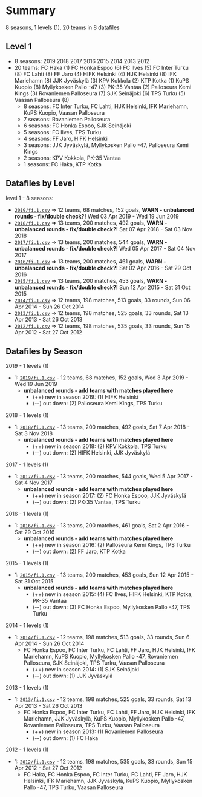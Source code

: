 # Summary

8 seasons, 1 levels (1), 20 teams in 8 datafiles

## Level 1

- 8 seasons: 2019 2018 2017 2016 2015 2014 2013 2012 
- 20 teams: FC Haka (1) FC Honka Espoo (6) FC Ilves (5) FC Inter Turku (8) FC Lahti (8) FF Jaro (4) HIFK Helsinki (4) HJK Helsinki (8) IFK Mariehamn (8) JJK Jyväskylä (3) KPV Kokkola (2) KTP Kotka (1) KuPS Kuopio (8) Myllykosken Pallo -47 (3) PK-35 Vantaa (2) Palloseura Kemi Kings (3) Rovaniemen Palloseura (7) SJK Seinäjoki (6) TPS Turku (5) Vaasan Palloseura (8) 
  - 8 seasons: FC Inter Turku, FC Lahti, HJK Helsinki, IFK Mariehamn, KuPS Kuopio, Vaasan Palloseura
  - 7 seasons: Rovaniemen Palloseura
  - 6 seasons: FC Honka Espoo, SJK Seinäjoki
  - 5 seasons: FC Ilves, TPS Turku
  - 4 seasons: FF Jaro, HIFK Helsinki
  - 3 seasons: JJK Jyväskylä, Myllykosken Pallo -47, Palloseura Kemi Kings
  - 2 seasons: KPV Kokkola, PK-35 Vantaa
  - 1 seasons: FC Haka, KTP Kotka



## Datafiles by Level

level 1 - 8 seasons:
- [`2019/fi.1.csv`](2019/fi.1.csv) =>  12 teams,  68 matches,  152 goals,  **WARN - unbalanced rounds - fix/double check?!** Wed 03 Apr 2019 - Wed 19 Jun 2019
- [`2018/fi.1.csv`](2018/fi.1.csv) =>  13 teams,  200 matches,  492 goals,  **WARN - unbalanced rounds - fix/double check?!** Sat 07 Apr 2018 - Sat 03 Nov 2018
- [`2017/fi.1.csv`](2017/fi.1.csv) =>  13 teams,  200 matches,  544 goals,  **WARN - unbalanced rounds - fix/double check?!** Wed 05 Apr 2017 - Sat 04 Nov 2017
- [`2016/fi.1.csv`](2016/fi.1.csv) =>  13 teams,  200 matches,  461 goals,  **WARN - unbalanced rounds - fix/double check?!** Sat 02 Apr 2016 - Sat 29 Oct 2016
- [`2015/fi.1.csv`](2015/fi.1.csv) =>  13 teams,  200 matches,  453 goals,  **WARN - unbalanced rounds - fix/double check?!** Sun 12 Apr 2015 - Sat 31 Oct 2015
- [`2014/fi.1.csv`](2014/fi.1.csv) =>  12 teams,  198 matches,  513 goals,  33 rounds,  Sun 06 Apr 2014 - Sun 26 Oct 2014
- [`2013/fi.1.csv`](2013/fi.1.csv) =>  12 teams,  198 matches,  525 goals,  33 rounds,  Sat 13 Apr 2013 - Sat 26 Oct 2013
- [`2012/fi.1.csv`](2012/fi.1.csv) =>  12 teams,  198 matches,  535 goals,  33 rounds,  Sun 15 Apr 2012 - Sat 27 Oct 2012



## Datafiles by Season

2019 - 1 levels (1)
  - 1: [`2019/fi.1.csv`](2019/fi.1.csv) -  12 teams,  68 matches,  152 goals,  Wed 3 Apr 2019 - Wed 19 Jun 2019
    - **unbalanced rounds - add teams with matches played here**
      - (++) new in season 2019: (1) HIFK Helsinki
      - (--) out down: (2) Palloseura Kemi Kings, TPS Turku



2018 - 1 levels (1)
  - 1: [`2018/fi.1.csv`](2018/fi.1.csv) -  13 teams,  200 matches,  492 goals,  Sat 7 Apr 2018 - Sat 3 Nov 2018
    - **unbalanced rounds - add teams with matches played here**
      - (++) new in season 2018: (2) KPV Kokkola, TPS Turku
      - (--) out down: (2) HIFK Helsinki, JJK Jyväskylä



2017 - 1 levels (1)
  - 1: [`2017/fi.1.csv`](2017/fi.1.csv) -  13 teams,  200 matches,  544 goals,  Wed 5 Apr 2017 - Sat 4 Nov 2017
    - **unbalanced rounds - add teams with matches played here**
      - (++) new in season 2017: (2) FC Honka Espoo, JJK Jyväskylä
      - (--) out down: (2) PK-35 Vantaa, TPS Turku



2016 - 1 levels (1)
  - 1: [`2016/fi.1.csv`](2016/fi.1.csv) -  13 teams,  200 matches,  461 goals,  Sat 2 Apr 2016 - Sat 29 Oct 2016
    - **unbalanced rounds - add teams with matches played here**
      - (++) new in season 2016: (2) Palloseura Kemi Kings, TPS Turku
      - (--) out down: (2) FF Jaro, KTP Kotka



2015 - 1 levels (1)
  - 1: [`2015/fi.1.csv`](2015/fi.1.csv) -  13 teams,  200 matches,  453 goals,  Sun 12 Apr 2015 - Sat 31 Oct 2015
    - **unbalanced rounds - add teams with matches played here**
      - (++) new in season 2015: (4) FC Ilves, HIFK Helsinki, KTP Kotka, PK-35 Vantaa
      - (--) out down: (3) FC Honka Espoo, Myllykosken Pallo -47, TPS Turku



2014 - 1 levels (1)
  - 1: [`2014/fi.1.csv`](2014/fi.1.csv) -  12 teams,  198 matches,  513 goals,  33 rounds,  Sun 6 Apr 2014 - Sun 26 Oct 2014
    - FC Honka Espoo, FC Inter Turku, FC Lahti, FF Jaro, HJK Helsinki, IFK Mariehamn, KuPS Kuopio, Myllykosken Pallo -47, Rovaniemen Palloseura, SJK Seinäjoki, TPS Turku, Vaasan Palloseura
      - (++) new in season 2014: (1) SJK Seinäjoki
      - (--) out down: (1) JJK Jyväskylä



2013 - 1 levels (1)
  - 1: [`2013/fi.1.csv`](2013/fi.1.csv) -  12 teams,  198 matches,  525 goals,  33 rounds,  Sat 13 Apr 2013 - Sat 26 Oct 2013
    - FC Honka Espoo, FC Inter Turku, FC Lahti, FF Jaro, HJK Helsinki, IFK Mariehamn, JJK Jyväskylä, KuPS Kuopio, Myllykosken Pallo -47, Rovaniemen Palloseura, TPS Turku, Vaasan Palloseura
      - (++) new in season 2013: (1) Rovaniemen Palloseura
      - (--) out down: (1) FC Haka



2012 - 1 levels (1)
  - 1: [`2012/fi.1.csv`](2012/fi.1.csv) -  12 teams,  198 matches,  535 goals,  33 rounds,  Sun 15 Apr 2012 - Sat 27 Oct 2012
    - FC Haka, FC Honka Espoo, FC Inter Turku, FC Lahti, FF Jaro, HJK Helsinki, IFK Mariehamn, JJK Jyväskylä, KuPS Kuopio, Myllykosken Pallo -47, TPS Turku, Vaasan Palloseura



